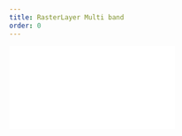 ```yaml
---
title: RasterLayer Multi band
order: 0
---
```


<embed src="@/docs/api/raster_layer/raster_rgb.zh.md"></embed>
